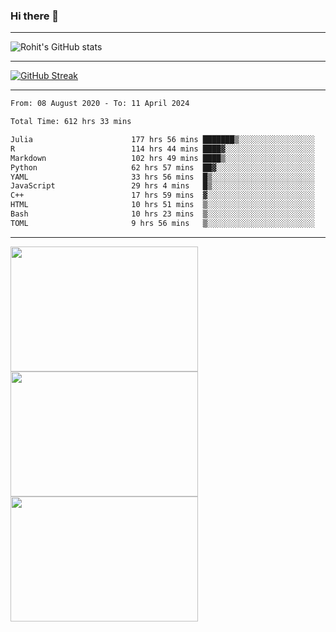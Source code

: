 ### Hi there 👋

<hr/>

![Rohit's GitHub stats](https://github-readme-stats.vercel.app/api?username=RohitRathore1&show_icons=true&theme=transparent)

<hr/>

[![GitHub Streak](http://github-readme-streak-stats.herokuapp.com?user=RohitRathore1&theme=dark&mode=weekly)](https://git.io/streak-stats)

<hr/>

<!--START_SECTION:waka-->

```txt
From: 08 August 2020 - To: 11 April 2024

Total Time: 612 hrs 33 mins

Julia                      177 hrs 56 mins ███████▒░░░░░░░░░░░░░░░░░   29.05 %
R                          114 hrs 44 mins ████▓░░░░░░░░░░░░░░░░░░░░   18.73 %
Markdown                   102 hrs 49 mins ████▒░░░░░░░░░░░░░░░░░░░░   16.79 %
Python                     62 hrs 57 mins  ██▓░░░░░░░░░░░░░░░░░░░░░░   10.28 %
YAML                       33 hrs 56 mins  █▒░░░░░░░░░░░░░░░░░░░░░░░   05.54 %
JavaScript                 29 hrs 4 mins   █▒░░░░░░░░░░░░░░░░░░░░░░░   04.75 %
C++                        17 hrs 59 mins  ▓░░░░░░░░░░░░░░░░░░░░░░░░   02.94 %
HTML                       10 hrs 51 mins  ▒░░░░░░░░░░░░░░░░░░░░░░░░   01.77 %
Bash                       10 hrs 23 mins  ▒░░░░░░░░░░░░░░░░░░░░░░░░   01.70 %
TOML                       9 hrs 56 mins   ▒░░░░░░░░░░░░░░░░░░░░░░░░   01.62 %
```

<!--END_SECTION:waka-->

<hr/>

<p>
  <img src="https://wakatime.com/share/@TeAmp0is0N/0205e68a-e5ed-48bf-b870-3c94c1fa77d3.svg" width="300" height="200">
  <img src="https://wakatime.com/share/@TeAmp0is0N/3935ee43-08a3-493e-8b95-60c1f9204b15.svg" width="300" height="200">
  <img src="https://wakatime.com/share/@TeAmp0is0N/8717aacc-7340-44e0-abb1-987dc9823fcd.svg" width="300" height="200">
</p>




